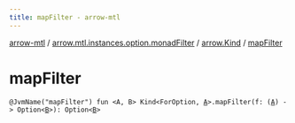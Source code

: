 ```yaml
---
title: mapFilter - arrow-mtl
---
```


[arrow-mtl](../../index.html) / [arrow.mtl.instances.option.monadFilter](../index.html) / [arrow.Kind](index.html) / [mapFilter](./map-filter.html)

# mapFilter

`@JvmName("mapFilter") fun <A, B> Kind<ForOption, `[`A`](map-filter.html#A)`>.mapFilter(f: (`[`A`](map-filter.html#A)`) -> Option<`[`B`](map-filter.html#B)`>): Option<`[`B`](map-filter.html#B)`>`